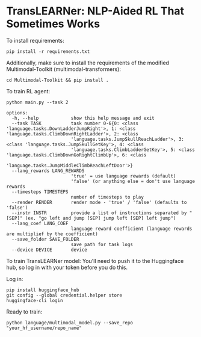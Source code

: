 # TransLEARNer: NLP-Aided RL That Sometimes Works


To install requirements:
```
pip install -r requirements.txt
```

Additionally, make sure to install the requirements of the modified Multimodal-Toolkit (multimodal-transformers):
```
cd Multimodal-Toolkit && pip install .
```

To train RL agent:
```
python main.py --task 2

options:
  -h, --help            show this help message and exit
  --task TASK           task number 0-6{0: <class 'language.tasks.DownLadderJumpRight'>, 1: <class 'language.tasks.ClimbDownRightLadder'>, 2: <class
                        'language.tasks.JumpSkullReachLadder'>, 3: <class 'language.tasks.JumpSkullGetKey'>, 4: <class
                        'language.tasks.ClimbLadderGetKey'>, 5: <class 'language.tasks.ClimbDownGoRightClimbUp'>, 6: <class
                        'language.tasks.JumpMiddleClimbReachLeftDoor'>}
  --lang_rewards LANG_REWARDS
                        'true' = use language rewards (default)
                        'false' (or anything else = don't use language rewards
  --timesteps TIMESTEPS
                        number of timesteps to play
  --render RENDER       render mode - 'true' / 'false' (defaults to 'false')
  --instr INSTR         provide a list of instructions separated by "[SEP]" (ex. "go left and jump [SEP] jump left [SEP] left jump")
  --lang_coef LANG_COEF
                        language reward coefficient (language rewards are multiplief by the coefficient)
  --save_folder SAVE_FOLDER
                        save path for task logs
  --device DEVICE       device
```

To train TransLEARNer model:
You'll need to push it to the Huggingface hub, so log in with your token before you do this.

Log in:
```
pip install huggingface_hub
git config --global credential.helper store
huggingface-cli login
```

Ready to train:
```
python language/multimodal_model.py --save_repo "your_hf_username/repo_name"
```
